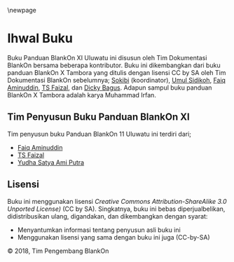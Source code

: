 \newpage
# Ihwal Buku

Buku Panduan BlankOn XI Uluwatu ini disusun oleh Tim Dokumentasi BlankOn bersama beberapa kontributor. Buku ini dikembangkan dari buku panduan BlankOn X Tambora yang ditulis dengan lisensi CC by SA oleh Tim Dokumentasi BlankOn sebelumnya; [Sokibi](istanalinux@gmail.com) (koordinator), [Umul Sidikoh](umulsidikoh@gmail.com), [Faiq Aminuddin](dampuawang@gmail.com), [TS Faizal](trisfaizal@gmail.com), dan [Dicky Bagus](dicky.bagus@gmail.com). Adapun sampul buku panduan BlankOn X Tambora adalah karya Muhammad Irfan.


## Tim Penyusun Buku Panduan BlankOn XI 
Tim penyusun buku Panduan BlankOn 11 Uluwatu ini terdiri dari;

  * [Faiq Aminuddin](https://github.com/FaiqAminuddin)
  * [TS Faizal](https://github.com/trisfaizal)
  * [Yudha Satya Ami Putra](https://github.com/blu3f4lc0n)

## Lisensi
Buku ini menggunakan lisensi *Creative Commons Attribution-ShareAlike 3.0 Unported License)* (CC by SA). Singkatnya, buku ini bebas diperjualbelikan, didistribusikan ulang, digandakan, dan dikembangkan dengan syarat:

  * Menyantumkan informasi tentang penyusun asli buku ini
  * Menggunakan lisensi yang sama dengan buku ini juga (CC-by-SA) 

© 2018, Tim Pengembang BlankOn
